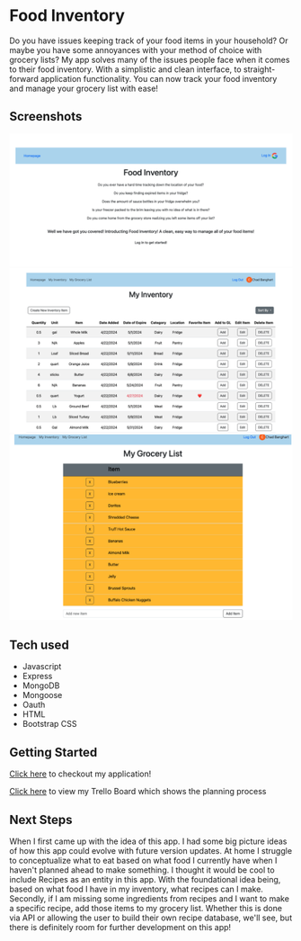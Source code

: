# Food Inventory
Do you have issues keeping track of your food items in your household? Or maybe you have some annoyances with your method of choice with grocery lists?
My app solves many of the issues people face when it comes to their food inventory. With a simplistic and clean interface, to straight-forward application functionality. 
You can now track your food inventory and manage your grocery list with ease!

## Screenshots
![app on load](/public/images/onLoad.png)
![inventory Page](/public/images/inventoryList.png)
![Grocery List Page](/public/images/groceryList.png)

## Tech used
- Javascript
- Express
- MongoDB
- Mongoose
- Oauth
- HTML
- Bootstrap CSS

## Getting Started
[Click here](https://food-inventory-c033d1ab7909.herokuapp.com/) to checkout my application!

[Click here](https://trello.com/b/E4Qgt9Ep/project-2-food-inventory) to view my Trello Board which shows the planning process

## Next Steps
When I first came up with the idea of this app. I had some big picture ideas of how this app could evolve with future version updates.
At home I struggle to conceptualize what to eat based on what food I currently have when I haven't planned ahead to make something. 
I thought it would be cool to include Recipes as an entity in this app. With the foundational idea being, based on what food I have in my inventory, what recipes can I make.
Secondly, if I am missing some ingredients from recipes and I want to make a specific recipe, add those items to my grocery list. Whether this is done via API or allowing the user to build
their own recipe database, we'll see, but there is definitely room for further development on this app!
